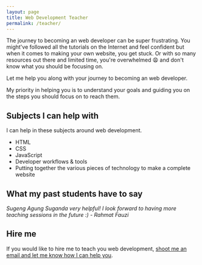 ```yaml
---
layout: page
title: Web Development Teacher
permalink: /teacher/
---
```


The journey to becoming an web developer can be super frustrating. You might've followed all the tutorials on the Internet and feel confident but when it comes to making your own website, you get stuck. Or with so many resources out there and limited time, you're overwhelmed :weary: and don't know what you should be focusing on.

Let me help you along with your journey to becoming an web developer.

My priority in helping you is to understand your goals and guiding you on the steps you should focus on to reach them.

## Subjects I can help with

I can help in these subjects around web development.

- HTML
- CSS
- JavaScript
- Developer workflows & tools
- Putting together the various pieces of technology to make a complete website

## What my past students have to say

*Sugeng Agung Suganda very helpful! I look forward to having more teaching sessions in the future :) - Rahmat Fauzi*

## Hire me

If you would like to hire me to teach you web development, [shoot me an email and let me know how I can help you](mailto:sugandaletters@gmail.com).
